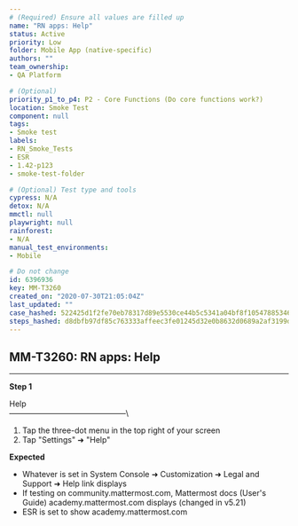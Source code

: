 ```yaml
---
# (Required) Ensure all values are filled up
name: "RN apps: Help"
status: Active
priority: Low
folder: Mobile App (native-specific)
authors: ""
team_ownership: 
- QA Platform

# (Optional)
priority_p1_to_p4: P2 - Core Functions (Do core functions work?)
location: Smoke Test
component: null
tags: 
- Smoke test
labels: 
- RN_Smoke_Tests
- ESR
- 1.42-p123
- smoke-test-folder

# (Optional) Test type and tools
cypress: N/A
detox: N/A
mmctl: null
playwright: null
rainforest: 
- N/A
manual_test_environments: 
- Mobile

# Do not change
id: 6396936
key: MM-T3260
created_on: "2020-07-30T21:05:04Z"
last_updated: ""
case_hashed: 522425d1f2fe70eb78317d89e5530ce44b5c5341a04bf8f105478853460c553771742200eaaef893eb39321c60df22a9
steps_hashed: d8dbfb97df85c763333affeec3fe01245d32e0b8632d0689a2af3199d85b8ab9f700dae9d8fc7ccd8c492330065acc85
---
```


<!-- (Auto-generated) Based on frontmatter's "key" and "name" -->

## MM-T3260: RN apps: Help

---

**Step 1**

Help\
––––––––––––––––––––––––––––––\\

1. Tap the three-dot menu in the top right of your screen
2. Tap "Settings" ➜ "Help"

**Expected**

- Whatever is set in System Console ➜ Customization ➜ Legal and Support ➜ Help link displays
- If testing on community.mattermost.com, Mattermost docs (User's Guide) academy.mattermost.com displays (changed in v5.21)
- ESR is set to show academy.mattermost.com
